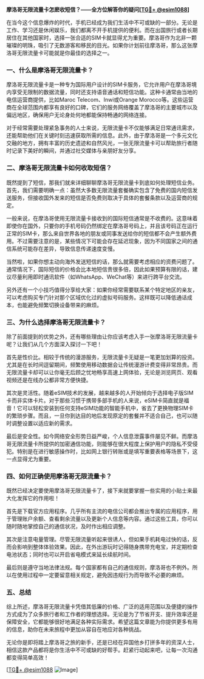 **摩洛哥无限流量卡怎麽收短信？——全方位解答你的疑问[[TG💪+ @esim1088](https://t.me/s/esim1088)]**

在当今这个信息爆炸的时代，手机已经成为我们生活中不可或缺的一部分。无论是工作、学习还是休闲娱乐，我们都离不开手机提供的便利。而在出国旅行或者长期居住在其他国家时，选择一张合适的SIM卡就显得尤为重要。摩洛哥作为北非一颗璀璨的明珠，吸引了无数游客和移民的目光。如果你计划前往摩洛哥，那么这张摩洛哥无限流量卡可能就是你最佳的选择之一。

### 一、什么是摩洛哥无限流量卡？

摩洛哥无限流量卡是一种专为国际用户设计的SIM卡服务，它允许用户在摩洛哥境内享受无限制的数据流量，同时还支持语音通话和短信功能。这种卡通常由当地的电信运营商提供，比如Maroc Telecom、Inwi或Orange Morocco等。这些运营商在全球范围内都享有良好的口碑，它们的服务网络覆盖了摩洛哥的主要城市以及偏远地区，确保用户无论身处何地都能保持畅通的网络连接。

对于经常需要处理紧急事务的人士来说，无限流量卡不仅能够满足日常通讯需求，还能帮助他们在关键时刻迅速获取所需的信息。此外，由于摩洛哥是一个多元文化交融的地方，拥有丰富的历史遗迹和自然风光，一张无限流量卡可以帮助旅行者随时记录下美好的瞬间，并通过社交媒体与亲朋好友分享。

### 二、摩洛哥无限流量卡如何收取短信？

既然提到了短信，那我们就来详细聊聊摩洛哥无限流量卡到底如何处理短信业务。首先，我们需要明确一点：虽然大多数无限流量套餐确实包含了免费的国内短信发送服务，但接收国外发来的短信是否免费则取决于具体的套餐条款以及运营商的规定。

一般来说，在摩洛哥使用无限流量卡接收到的国际短信通常是不收费的。这意味着即使你在国外，只要你的手机号码仍然绑定在摩洛哥号码上，并且该号码正在运行正常的SIM卡，那么来自世界各地的朋友或同事发送给你的短信都不会产生额外费用。不过需要注意的是，某些情况下可能会存在延迟现象，因为不同国家之间的通信系统可能存在差异，导致信息传递速度变慢。

当然啦，如果你想主动向海外发送短信的话，那么就需要考虑相应的资费问题了。通常情况下，国际短信的价格会比本地短信贵很多倍，因此如果预算有限的话，建议尽量利用即时通讯软件（如WhatsApp、WeChat等）来进行跨平台交流。

另外还有一个小技巧值得分享给大家：如果你经常需要联系某个特定地区的亲友，可以考虑购买专门针对那个区域优化过的虚拟号码服务。这样既可以降低通话成本，也能避免频繁切换设备带来的麻烦。

### 三、为什么选择摩洛哥无限流量卡？

除了前面提到的优势之外，还有哪些理由让你应该考虑入手一张摩洛哥无限流量卡呢？让我们从几个方面深入探讨一下吧！

首先是性价比。相较于传统的漫游服务，无限流量卡无疑是一笔更加划算的投资。尤其是在长时间逗留期间，频繁使用移动数据会让传统漫游计费变得非常昂贵。而无限流量卡却可以让你毫无后顾之忧地畅享高速上网体验，无论是浏览网页、观看视频还是在线办公都非常方便快捷。

其次是灵活性。随着eSIM技术的发展，越来越多的人开始倾向于选择电子版SIM卡而非实体卡片。对于那些习惯于携带多部手机的人来说，eSIM卡简直就是福音！它可以轻松安装到任何支持eSIM功能的智能手机中，省去了更换物理SIM卡的繁琐步骤。而且，一旦你到达目的地后发现原定的套餐并不适合自己，也可以随时调整设置以适应新的需求。

最后是安全性。如今网络安全形势日益严峻，个人信息泄露事件屡见不鲜。而摩洛哥无限流量卡所提供的加密通信功能，则能够在很大程度上保护用户的隐私不受侵犯。特别是在进行敏感操作时，比如网上银行转账或是填写重要表格等场景下，这一点显得尤为重要。

### 四、如何正确使用摩洛哥无限流量卡？

既然已经决定要使用摩洛哥无限流量卡了，接下来就要掌握一些实用的小贴士来最大化发挥它的作用啦！

首先是下载官方应用程序。几乎所有主流的电信公司都会推出专属的应用程序，用于管理账户余额、查看剩余流量以及更新个人信息等内容。通过这些工具，你可以随时随地掌控自己的通信状况，及时作出相应调整。

其次是注意电量管理。尽管无限流量听起来很诱人，但如果手机耗电过快的话，反而会影响到整体体验效果。因此，在外出游玩时记得随身携带充电宝，并定期检查电池状态；同时也可以开启省电模式来延长续航时间。

最后则是遵守当地法律法规。每个国家都有自己的通信规则，摩洛哥也不例外。所以在使用过程中一定要留意相关规定，避免因违规行为而导致不必要的麻烦。

### 五、总结

综上所述，摩洛哥无限流量卡凭借其低廉的价格、广泛的适用范围以及便捷的操作方式成为了众多旅行者和工作者的理想选择。无论是为了节省开支、提升效率还是保障安全，它都能够很好地满足各种实际需求。希望这篇文章能为你提供更多有用的信息，助你在未来旅程中更加从容自在地应对各种挑战。

无论你是即将踏上摩洛哥之旅的新手，还是已经在异国他乡打拼多年的资深人士，相信这款产品都将是你生活中不可或缺的好帮手。赶紧行动起来吧，让每一次沟通都变得简单高效！

[[TG💪+ @esim1088](https://t.me/s/esim1088) ![Image](https://i.postimg.cc/4NQfJmqS/Snipaste-2025-05-13-00-14-12.png)]